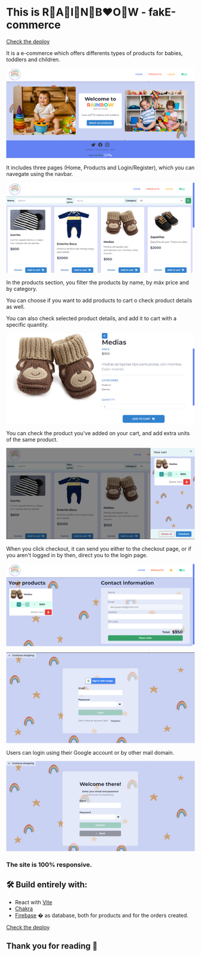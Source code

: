 # This is R💙A💚I💛N🧡B❤️O💜W - fakE-commerce

[Check the deploy](https://fak-ecommerce.vercel.app/)

It is a e-commerce which offers differents types of products for babies, toddlers and children.

![Home page](/public/readmeImages/homePage.png)

It includes three pages (Home, Products and Login/Register), which you can navegate using the navbar. 

![Products](/public/readmeImages/productsPage.png)

In the products section, you filter the products by name, by máx price and by category. 

You can choose if you want to add products to cart o check product details as well.

You can also check selected product details, and add it to cart with a specific quantity.

![Product details](/public/readmeImages/productDetails.png)

You can check the product you've added on your cart, and add extra units of the same product.

![Cart](/public/readmeImages/cart.png)

When you click checkout, it can send you either to the checkout page, or if you aren't logged in by then, direct you to the login page.

![Checkout](/public/readmeImages/checkoutPage.png)

![Login](/public/readmeImages/loginPage.png)

Users can login using their Google account or by other mail domain. 

![Register](/public/readmeImages/registerPage.png)

### The site is 100% responsive.

## 🛠️ Build entirely with:
- React with [Vite](https://vitejs.dev/guide/)
- [Chakra](https://chakra-ui.com/)
- [Firebase](https://firebase.google.com/?hl=es-419) � as database, both for products and for the orders created.

[Check the deploy](https://fak-ecommerce.vercel.app/)

## Thank you for reading 💜
